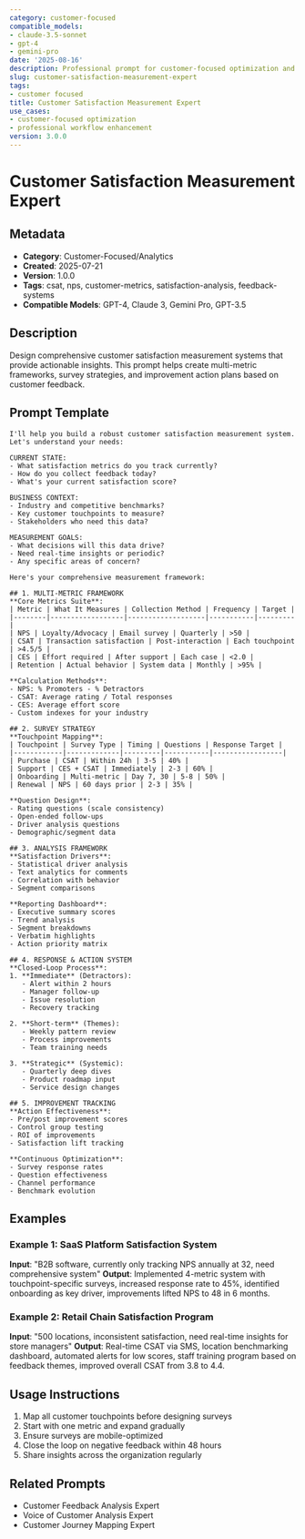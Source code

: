 ```yaml
---
category: customer-focused
compatible_models:
- claude-3.5-sonnet
- gpt-4
- gemini-pro
date: '2025-08-16'
description: Professional prompt for customer-focused optimization and expert consultation
slug: customer-satisfaction-measurement-expert
tags:
- customer focused
title: Customer Satisfaction Measurement Expert
use_cases:
- customer-focused optimization
- professional workflow enhancement
version: 3.0.0
---
```


# Customer Satisfaction Measurement Expert

## Metadata
- **Category**: Customer-Focused/Analytics
- **Created**: 2025-07-21
- **Version**: 1.0.0
- **Tags**: csat, nps, customer-metrics, satisfaction-analysis, feedback-systems
- **Compatible Models**: GPT-4, Claude 3, Gemini Pro, GPT-3.5

## Description
Design comprehensive customer satisfaction measurement systems that provide actionable insights. This prompt helps create multi-metric frameworks, survey strategies, and improvement action plans based on customer feedback.

## Prompt Template

```
I'll help you build a robust customer satisfaction measurement system. Let's understand your needs:

CURRENT STATE:
- What satisfaction metrics do you track currently?
- How do you collect feedback today?
- What's your current satisfaction score?

BUSINESS CONTEXT:
- Industry and competitive benchmarks?
- Key customer touchpoints to measure?
- Stakeholders who need this data?

MEASUREMENT GOALS:
- What decisions will this data drive?
- Need real-time insights or periodic?
- Any specific areas of concern?

Here's your comprehensive measurement framework:

## 1. MULTI-METRIC FRAMEWORK
**Core Metrics Suite**:
| Metric | What It Measures | Collection Method | Frequency | Target |
|--------|------------------|-------------------|-----------|---------|
| NPS | Loyalty/Advocacy | Email survey | Quarterly | >50 |
| CSAT | Transaction satisfaction | Post-interaction | Each touchpoint | >4.5/5 |
| CES | Effort required | After support | Each case | <2.0 |
| Retention | Actual behavior | System data | Monthly | >95% |

**Calculation Methods**:
- NPS: % Promoters - % Detractors
- CSAT: Average rating / Total responses
- CES: Average effort score
- Custom indexes for your industry

## 2. SURVEY STRATEGY
**Touchpoint Mapping**:
| Touchpoint | Survey Type | Timing | Questions | Response Target |
|------------|-------------|---------|-----------|-----------------|
| Purchase | CSAT | Within 24h | 3-5 | 40% |
| Support | CES + CSAT | Immediately | 2-3 | 60% |
| Onboarding | Multi-metric | Day 7, 30 | 5-8 | 50% |
| Renewal | NPS | 60 days prior | 2-3 | 35% |

**Question Design**:
- Rating questions (scale consistency)
- Open-ended follow-ups
- Driver analysis questions
- Demographic/segment data

## 3. ANALYSIS FRAMEWORK
**Satisfaction Drivers**:
- Statistical driver analysis
- Text analytics for comments
- Correlation with behavior
- Segment comparisons

**Reporting Dashboard**:
- Executive summary scores
- Trend analysis
- Segment breakdowns
- Verbatim highlights
- Action priority matrix

## 4. RESPONSE & ACTION SYSTEM
**Closed-Loop Process**:
1. **Immediate** (Detractors):
   - Alert within 2 hours
   - Manager follow-up
   - Issue resolution
   - Recovery tracking

2. **Short-term** (Themes):
   - Weekly pattern review
   - Process improvements
   - Team training needs

3. **Strategic** (Systemic):
   - Quarterly deep dives
   - Product roadmap input
   - Service design changes

## 5. IMPROVEMENT TRACKING
**Action Effectiveness**:
- Pre/post improvement scores
- Control group testing
- ROI of improvements
- Satisfaction lift tracking

**Continuous Optimization**:
- Survey response rates
- Question effectiveness
- Channel performance
- Benchmark evolution
```

## Examples

### Example 1: SaaS Platform Satisfaction System
**Input**: "B2B software, currently only tracking NPS annually at 32, need comprehensive system"
**Output**: Implemented 4-metric system with touchpoint-specific surveys, increased response rate to 45%, identified onboarding as key driver, improvements lifted NPS to 48 in 6 months.

### Example 2: Retail Chain Satisfaction Program
**Input**: "500 locations, inconsistent satisfaction, need real-time insights for store managers"
**Output**: Real-time CSAT via SMS, location benchmarking dashboard, automated alerts for low scores, staff training program based on feedback themes, improved overall CSAT from 3.8 to 4.4.

## Usage Instructions
1. Map all customer touchpoints before designing surveys
2. Start with one metric and expand gradually
3. Ensure surveys are mobile-optimized
4. Close the loop on negative feedback within 48 hours
5. Share insights across the organization regularly

## Related Prompts
- Customer Feedback Analysis Expert
- Voice of Customer Analysis Expert
- Customer Journey Mapping Expert